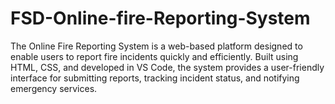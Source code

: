 # FSD-Online-fire-Reporting-System
The Online Fire Reporting System is a web-based platform designed to enable users to report fire incidents quickly and efficiently. Built using HTML, CSS, and developed in VS Code, the system provides a user-friendly interface for submitting reports, tracking incident status, and notifying emergency services.
